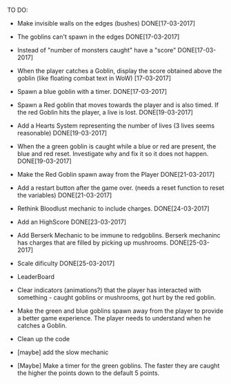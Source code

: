 TO DO:

- Make invisible walls on the edges (bushes) DONE[17-03-2017]

- The goblins can't spawn in the edges DONE[17-03-2017]

- Instead of "number of monsters caught" have a "score" DONE[17-03-2017]

- When the player catches a Goblin, display the score obtained above the goblin (like floating combat text in WoW) [17-03-2017]

- Spawn a blue goblin with a timer. DONE[17-03-2017]

- Spawn a Red goblin that moves towards the player and is also timed. If the red Goblin hits the player, a live is lost. DONE[19-03-2017]


- Add a Hearts System representing the number of lives (3 lives seems reasonable) DONE[19-03-2017]

- When the a green goblin is caught while a blue or red are present, the blue and red reset. Investigate why and fix it so it does not happen. DONE[19-03-2017]

- Make the Red Goblin spawn away from the Player DONE[21-03-2017]

- Add a restart button after the game over. (needs a reset function to reset the variables) DONE[21-03-2017]

- Rethink Bloodlust mechanic to include charges. DONE[24-03-2017]

- Add an HighScore DONE[23-03-2017]

- Add Berserk Mechanic to be immune to redgoblins. Berserk mechaninc has charges that are filled by picking up mushrooms. DONE[25-03-2017]

- Scale dificulty DONE[25-03-2017]

- LeaderBoard

- Clear indicators (animations?) that the player has interacted with something - caught goblins or mushrooms, got hurt by the red goblin.

- Make the green and blue goblins spawn away from the player to provide a better game experience. The player needs to understand when he catches a Goblin.

- Clean up the code

- [maybe] add the slow mechanic

- [Maybe] Make a timer for the green goblins. The faster they are caught the higher the points down to the default 5 points.



